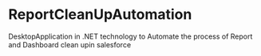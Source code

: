 # ReportCleanUpAutomation
DesktopApplication in .NET technology to Automate the process of Report and Dashboard clean upin salesforce
